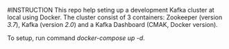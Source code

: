 #INSTRUCTION
This repo help seting up a development Kafka cluster at local using Docker. The cluster consist of 3 containers: Zookeeper (version *3.7*), Kafka (version *2.0*) and a Kafka Dashboard (CMAK, Docker version).

To setup, run command *docker-compose up -d*.
